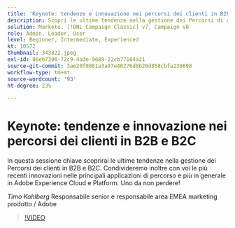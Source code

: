 ```yaml
---
title: 'Keynote: tendenze e innovazione nei percorsi dei clienti in B2B e B2C'
description: Scopri le ultime tendenze nella gestione dei Percorsi di clienti in B2B e B2C
solution: Marketo, [!DNL Campaign Classic] v7, Campaign v8
role: Admin, Leader, User
level: Beginner, Intermediate, Experienced
kt: 10572
thumbnail: 343822.jpeg
exl-id: 86eb7396-72c9-4a3e-9689-22cb77184a21
source-git-commit: 3ae20f0861a3a97e40276d8b20d858cbfa238698
workflow-type: tm+mt
source-wordcount: '93'
ht-degree: 23%

---
```


# Keynote: tendenze e innovazione nei percorsi dei clienti in B2B e B2C

In questa sessione chiave scoprirai le ultime tendenze nella gestione dei Percorsi dei clienti in B2B e B2C. Condivideremo inoltre con voi le più recenti innovazioni nelle principali applicazioni di percorso e più in generale in Adobe Experience Cloud e Platform. Uno da non perdere!

*Timo Kohlberg* Responsabile senior e responsabile area EMEA marketing prodotto / Adobe

>[!VIDEO](https://video.tv.adobe.com/v/343822/?quality=12&learn=on)

